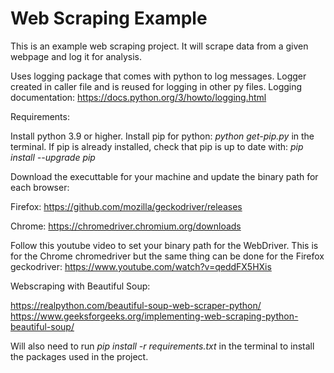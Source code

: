 # Web Scraping Example

This is an example web scraping project. It will scrape data from a given webpage and log
it for analysis.

Uses logging package that comes with python to log messages. Logger created in caller file and is reused for logging in other py files.
Logging documentation: https://docs.python.org/3/howto/logging.html


Requirements:

Install python 3.9 or higher.
Install pip for python: _python get-pip.py_ in the terminal.
If pip is already installed, check that pip is up to date with:  _pip install --upgrade pip_

Download the executtable for your machine and update the binary path for each browser:

Firefox: https://github.com/mozilla/geckodriver/releases

Chrome: https://chromedriver.chromium.org/downloads

Follow this youtube video to set your binary path for the WebDriver. This is for the Chrome chromedriver but 
the same thing can be done for the Firefox geckodriver:
https://www.youtube.com/watch?v=qeddFX5HXis

Webscraping with Beautiful Soup:

https://realpython.com/beautiful-soup-web-scraper-python/
https://www.geeksforgeeks.org/implementing-web-scraping-python-beautiful-soup/


Will also need to run 
_pip install -r requirements.txt_ in the terminal to install the packages used in the project. 

